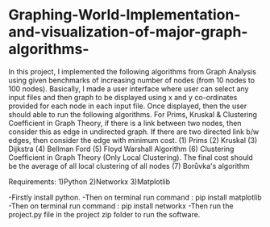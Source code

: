 # Graphing-World-Implementation-and-visualization-of-major-graph-algorithms-
In this project, I implemented the following algorithms from Graph Analysis using given benchmarks of increasing number of nodes (from 10 nodes to 100 nodes). Basically, I made a user interface where user can select any input files and then graph to be displayed using x and y co-ordinates provided for each node in each input file. Once displayed, then the user should able to run the following algorithms. For Prims, Kruskal &amp; Clustering Coefficient in Graph Theory, if there is a link between two nodes, then consider this as edge in undirected graph. If there are two directed link b/w edges, then consider the edge with minimum cost. (1) Prims (2) Kruskal (3) Dijkstra (4) Bellman Ford (5) Floyd Warshall Algorithm (6) Clustering Coefficient in Graph Theory (Only Local Clustering). The final cost should be the average of all local clustering of all nodes (7) Borůvka's algorithm

Requirements:
1)Python
2)Networkx
3)Matplotlib

-Firstly install python.
-Then on terminal run command :
	pip install matplotlib
-Then on terminal run command :
	pip install networkx
-Then run the project.py file in the project zip folder to run the software.
